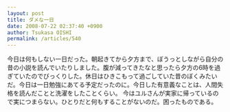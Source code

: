 ```yaml
---
layout: post
title: ダメな一日
date: 2008-07-22 02:37:40 +0900
author: Tsukasa OISHI
permalink: /articles/540
---
```


今日は何もしない一日だった。朝起きてから夕方まで、ぼうっとしながら自分の昔の小説を読んでいたりしました。腹が減ってきたなと思ったら夕方の6時を過ぎていたのでびっくりした。休日はひきこもって過ごしていた昔のぼくみたいだ。今日は一日勉強にあてる予定だったのに。今日した有意義なことは、人間失格を読んだことと洗濯をしたことくらい。
今はユルさんが実家に帰っているので実につまらない。ひとりだと何もすることがないのだ。困ったものである。

